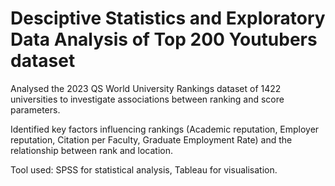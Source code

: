 # Desciptive Statistics and Exploratory Data Analysis of Top 200 Youtubers dataset

Analysed the 2023 QS World University Rankings dataset of 1422 universities to investigate associations between ranking and score parameters.

Identified key factors influencing rankings (Academic reputation, Employer reputation, Citation per Faculty, Graduate Employment Rate) and the relationship between rank and location.

Tool used: SPSS for statistical analysis, Tableau for visualisation.
